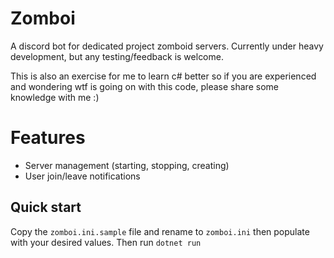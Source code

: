 # Zomboi

A discord bot for dedicated project zomboid servers. Currently under heavy development, but any testing/feedback is welcome.

This is also an exercise for me to learn c# better so if you are experienced and wondering wtf is going on with this code, please share some knowledge with me :)

# Features

- Server management (starting, stopping, creating)
- User join/leave notifications

## Quick start

Copy the `zomboi.ini.sample` file and rename to `zomboi.ini` then populate with your desired values. Then run `dotnet run`
